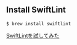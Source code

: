 ## Install SwiftLint

```
$ brew install swiftlint
```

[SwiftLintを試してみた](https://qiita.com/ushisantoasobu/items/b494c9cf7d78a968b373)
